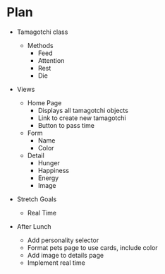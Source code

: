 # Plan

* Tamagotchi class
  * Methods
    * Feed
    * Attention
    * Rest
    * Die

* Views
  * Home Page
    * Displays all tamagotchi objects
    * Link to create new tamagotchi
    * Button to pass time
  * Form
    * Name
    * Color
  * Detail
    * Hunger
    * Happiness
    * Energy
    * Image

* Stretch Goals
  * Real Time

* After Lunch
  * Add personality selector
  * Format pets page to use cards, include color
  * Add image to details page
  * Implement real time
